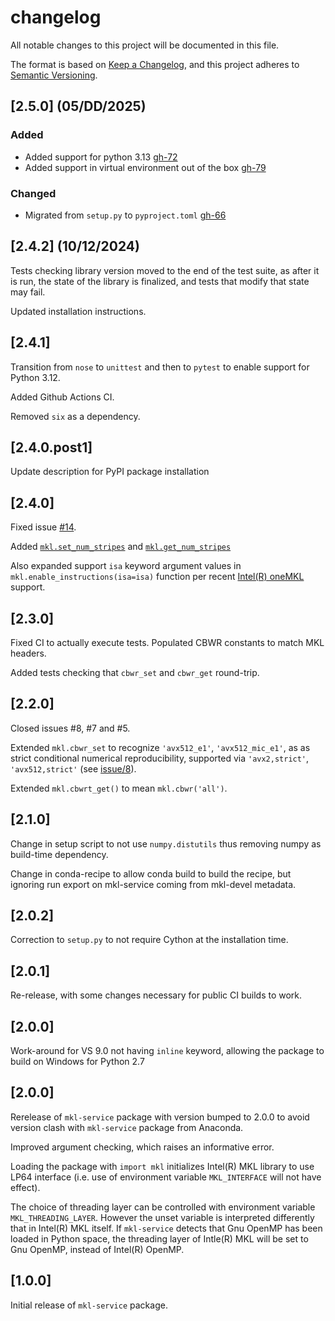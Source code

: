 # changelog
All notable changes to this project will be documented in this file.

The format is based on [Keep a Changelog](https://keepachangelog.com/en/1.1.0/),
and this project adheres to [Semantic Versioning](https://semver.org/spec/v2.0.0.html).

## [2.5.0] (05/DD/2025)

### Added
* Added support for python 3.13 [gh-72](github.com/IntelPython/mkl-service/pull/72)
* Added support in virtual environment out of the box [gh-79](github.com/IntelPython/mkl-service/pull/79)

### Changed
* Migrated from `setup.py` to `pyproject.toml` [gh-66](github.com/IntelPython/mkl-service/pull/66)

## [2.4.2] (10/12/2024)

Tests checking library version moved to the end of the test suite, as after it is run, the state of the library is finalized, and tests that modify that state may fail.

Updated installation instructions.

## [2.4.1]

Transition from `nose` to `unittest` and then to `pytest` to enable support for Python 3.12.

Added Github Actions CI.

Removed `six` as a dependency.

## [2.4.0.post1]

Update description for PyPI package installation

## [2.4.0]

Fixed issue [#14](https://github.com/IntelPython/mkl-service/issues/14).

Added [`mkl.set_num_stripes`](https://software.intel.com/content/www/us/en/develop/documentation/onemkl-developer-reference-c/top/support-functions/threading-control/mkl-set-num-stripes.html) and [`mkl.get_num_stripes`](https://software.intel.com/content/www/us/en/develop/documentation/onemkl-developer-reference-c/top/support-functions/threading-control/mkl-get-num-stripes.html)

Also expanded support `isa` keyword argument values in `mkl.enable_instructions(isa=isa)` function per recent [Intel(R) oneMKL](https://software.intel.com/content/www/us/en/develop/documentation/onemkl-developer-reference-c/top/support-functions/miscellaneous/mkl-enable-instructions.html) support.

## [2.3.0]

Fixed CI to actually execute tests. Populated CBWR constants to match MKL headers.

Added tests checking that `cbwr_set` and `cbwr_get` round-trip.

## [2.2.0]

Closed issues #8, #7 and #5.

Extended `mkl.cbwr_set` to recognize `'avx512_e1'`, `'avx512_mic_e1'`, as as strict conditional numerical reproducibility, supported via `'avx2,strict'`, `'avx512,strict'` (see [issue/8](http://github.com/IntelPython/mkl-service/issues/8)).

Extended `mkl.cbwrt_get()` to mean `mkl.cbwr('all')`.

## [2.1.0]

Change in setup script to not use `numpy.distutils` thus removing numpy as build-time dependency.

Change in conda-recipe to allow conda build to build the recipe, but ignoring run export on mkl-service coming from mkl-devel metadata.

## [2.0.2]

Correction to `setup.py` to not require Cython at the installation time.

## [2.0.1]

Re-release, with some changes necessary for public CI builds to work.

## [2.0.0]

Work-around for VS 9.0 not having `inline` keyword, allowing the package to build on Windows for Python 2.7

## [2.0.0]

Rerelease of `mkl-service` package with version bumped to 2.0.0 to avoid version clash with `mkl-service` package from Anaconda.

Improved argument checking, which raises an informative error.

Loading the package with `import mkl` initializes Intel(R) MKL library to use LP64 interface (i.e. use of environment variable `MKL_INTERFACE` will not have effect).

The choice of threading layer can be controlled with environment variable `MKL_THREADING_LAYER`. However the unset variable is interpreted differently that in Intel(R) MKL itself. If `mkl-service` detects that Gnu OpenMP has been loaded in Python space, the threading layer of Intle(R) MKL will be set to Gnu OpenMP, instead of Intel(R) OpenMP.

## [1.0.0]

Initial release of `mkl-service` package.
